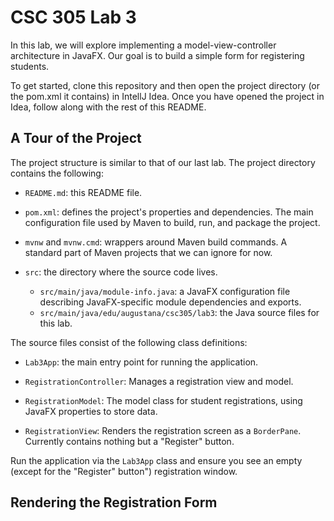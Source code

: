 # CSC 305 Lab 3

In this lab, we will explore implementing a model-view-controller 
architecture in JavaFX. Our goal is to build a simple form for 
registering students.

To get started, clone this repository and then open the project 
directory (or the pom.xml it contains) in IntellJ Idea. Once you have
opened the project in Idea, follow along with the rest of this README.

## A Tour of the Project

The project structure is similar to that of our last lab. The project 
directory contains the following:

* `README.md`: this README file.

* `pom.xml`: defines the project's properties and dependencies. The
  main configuration file used by Maven to build, run, and package
  the project.

* `mvnw` and `mvnw.cmd`: wrappers around Maven build commands. A
  standard part of Maven projects that we can ignore for now.

* `src`: the directory where the source code lives.
    * `src/main/java/module-info.java`: a JavaFX configuration file
      describing JavaFX-specific module dependencies and exports.
    * `src/main/java/edu/augustana/csc305/lab3`: the Java source
      files for this lab.

The source files consist of the following class definitions:

* `Lab3App`: the main entry point for running the application.

* `RegistrationController`: Manages a registration view and model.

* `RegistrationModel`: The model class for student registrations,
                       using JavaFX properties to store data.

* `RegistrationView`: Renders the registration screen as a `BorderPane`.  
                      Currently contains nothing but a "Register" button.

Run the application via the `Lab3App` class and ensure you see an empty
(except for the "Register" button") registration window.

## Rendering the Registration Form

